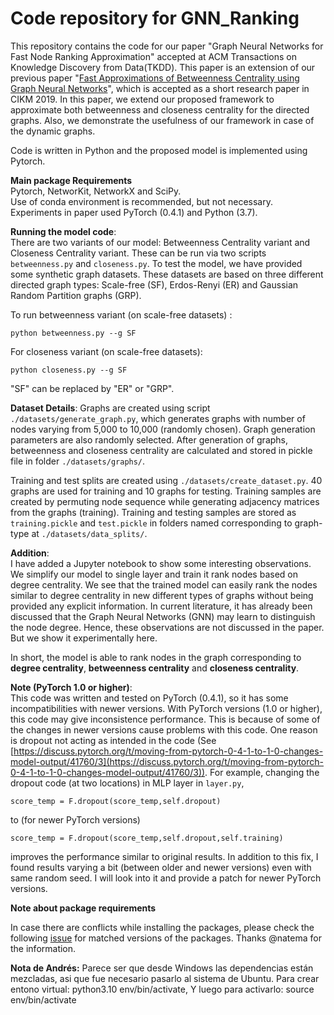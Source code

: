 # Code repository for GNN_Ranking

This repository contains the code for our paper "Graph Neural Networks for Fast Node Ranking Approximation" accepted at ACM Transactions on Knowledge Discovery from Data(TKDD). This paper is an extension of our previous paper "[Fast Approximations of Betweenness Centrality using Graph Neural Networks](https://dl.acm.org/doi/10.1145/3357384.3358080)", which is accepted as a short research paper in CIKM 2019.
In this paper, we extend our proposed framework to approximate both betweenness and closeness centrality for the directed graphs. Also, we demonstrate the usefulness of our framework in case of the dynamic graphs.

Code is written in Python and the proposed model is implemented using Pytorch.

**Main package Requirements**  
Pytorch, NetworKit, NetworkX and SciPy.  
Use of conda environment is recommended, but not necessary.
Experiments in paper used PyTorch (0.4.1) and Python (3.7).

**Running the model code**:  
There are two variants of our model: Betweenness Centrality variant and Closeness Centrality variant. These can be run via two scripts `betweenness.py` and `closeness.py`. To test the model, we have provided some synthetic graph datasets. These datasets are based on three different directed graph types: Scale-free (SF), Erdos-Renyi (ER) and Gaussian Random Partition graphs (GRP). 

To run betweenness variant (on scale-free datasets) :
```
python betweenness.py --g SF
```

For closeness variant (on scale-free datasets):
```
python closeness.py --g SF
```

"SF" can be replaced by "ER" or "GRP".

**Dataset Details**:
Graphs are created using script `./datasets/generate_graph.py`, which generates graphs with number of nodes varying from 5,000 to 10,000 (randomly chosen). Graph generation parameters are also randomly selected. After generation of graphs, betweenness and closeness centrality are calculated and stored in pickle file in folder `./datasets/graphs/`.

Training and test splits are created using `./datasets/create_dataset.py`. 40 graphs are used for training and 10 graphs for testing. Training samples are created by permuting node sequence while generating adjacency matrices from the graphs (training). Training and testing samples are stored as `training.pickle` and `test.pickle` in folders named corresponding to graph-type at `./datasets/data_splits/`.

**Addition**:  
I have added a Jupyter notebook to show some interesting observations. We simplify our model to single layer and train it rank nodes based on degree centrality. We see that the trained model can easily rank the nodes similar to degree centrality in new different types of graphs without being provided any explicit information. In current literature, it has already been discussed that the Graph Neural Networks (GNN) may learn to distinguish the node degree. Hence, these observations are not discussed in the paper. But we show it experimentally here.

 In short, the model is able to rank nodes in the graph corresponding to **degree centrality**, **betweenness centrality** and **closeness centrality**.

 
**Note (PyTorch 1.0 or higher)**:  
This code was written and tested on PyTorch (0.4.1), so it has some incompatibilities with newer versions. With PyTorch versions (1.0 or higher), this code may give inconsistence performance. This is because of some of the changes in newer versions cause problems with this code. One reason is dropout not acting as intended in the code (See [https://discuss.pytorch.org/t/moving-from-pytorch-0-4-1-to-1-0-changes-model-output/41760/3](https://discuss.pytorch.org/t/moving-from-pytorch-0-4-1-to-1-0-changes-model-output/41760/3)).
For example, changing the dropout code (at two locations) in MLP layer in `layer.py`,
```
score_temp = F.dropout(score_temp,self.dropout)
```
to (for newer PyTorch versions)
```
score_temp = F.dropout(score_temp,self.dropout,self.training)
```
improves the performance similar to original results. In addition to this fix, I found results varying a bit (between older and newer versions) even with same random seed. I will look into it and provide a patch for newer PyTorch versions.

**Note about package requirements**

In case there are conflicts while installing the packages, please check the following [issue](https://github.com/sunilkmaurya/GNN_Ranking/issues/2) for matched versions of the packages. Thanks @natema for the information. 

**Nota de Andrés:**
Parece ser que desde Windows las dependencias están mezcladas, asi que fue necesario pasarlo al sistema de Ubuntu. Para crear entono virtual: python3.10 env/bin/activate, Y luego para activarlo: source env/bin/activate

